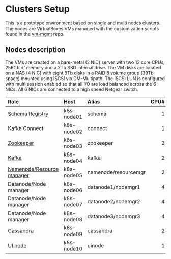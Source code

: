 # Clusters Setup
This is a prototype environment based on single and multi nodes clusters. The nodes are VirtualBoxes VMs managed with the customization scripts found in the [vm-mgmt](https://github.com/plawson/vm-mgmt) repo.

## Nodes description
The VMs are created on a bare-metal (2 NIC) server with two 12 core CPUs, 256Gb of memory and a 2Tb SSD internal drive. The VM disks are located on a NAS (4 NIC) with eight 8Tb disks in a RAID 6 volume group (39Tb space) mounted using ISCSI via DM-Multipath. The ISCSI LUN is configured with multi session enabled so that all I/O are load balanced across the 6 NICs. All 6 NICs are connected to a high speed Netgear switch.

| Role                    | Host     | Alias              | CPU# | Memory | Disk |
|:------------------------|:---------|:-------------------|-----:|-------:|-----:|
|[Schema Registry](https://github.com/plawson/lambda-arch/tree/master/configuration/schema-registry-conf)          |k8s-node01|schema              | 1    | 15Gb   | 2Tb  |
|Kafka Connect            |k8s-node02|connect             | 1    | 15Gb   | 2Tb  |
|[Zookeeper](https://github.com/plawson/lambda-arch/tree/master/configuration/zookeeper-conf)                |k8s-node03|zookeeper           | 2    | 15Gb   | 2Tb  |
|[Kafka](https://github.com/plawson/lambda-arch/tree/master/configuration/kafka-conf)                    |k8s-node04|kafka               | 2    | 15Gb   | 2Tb  |
|[Namenode/Resource manager](#markdown-header-namenode-and-resource-manager)|k8s-node05|namenode/resourcemgr| 2    | 15Gb   | 2Tb  |
|Datanode/Node manager    |k8s-node06|datanode1/nodemgr1  | 4    | 15Gb   | 2Tb  |
|Datanode/Node manager    |k8s-node07|datanode2/nodemgr2  | 4    | 15Gb   | 2Tb  |
|Datanode/Node manager    |k8s-node08|datanode3/nodemgr3  | 4    | 15Gb   | 2Tb  |
|Cassandra                |k8s-node09|cassandra           | 2    | 15Gb   | 2Tb  |
|[UI node](https://github.com/plawson/lambda-arch/tree/master/configuration/ui-conf)                  |k8s-node10|uinode              | 1    | 15Gb   | 2Tb  |
